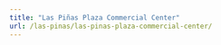 ```yaml
---
title: "Las Piñas Plaza Commercial Center"
url: /las-pinas/las-pinas-plaza-commercial-center/
---
```

